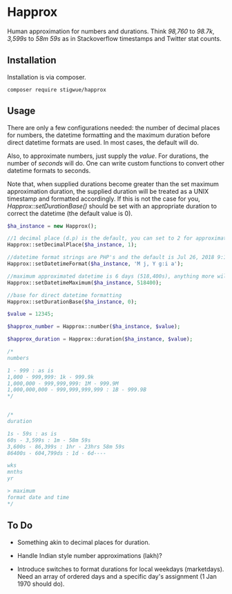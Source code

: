 # Happrox

Human approximation for numbers and durations. Think _98,760_ to _98.7k_, _3,599s_ to _58m 59s_ as in Stackoverflow timestamps and Twitter stat counts.

## Installation

Installation is via composer.

```
composer require stigwue/happrox
```

## Usage

There are only a few configurations needed: the number of decimal places for numbers, the datetime formatting and the maximum duration before direct datetime formats are used. In most cases, the default will do.

Also, to approximate numbers, just supply the _value_. For durations, the number of _seconds_ will do. One can write custom functions to convert other datetime formats to seconds.

Note that, when supplied durations become greater than the set maximum approximation duration, the supplied duration will be treated as a UNIX timestamp and formatted accordingly. If this is not the case for you, _Happrox::setDurationBase()_ should be set with an appropriate duration to correct the datetime (the default value is 0).

```php
$ha_instance = new Happrox();

//1 decimal place (d.p) is the default, you can set to 2 for approximations like 99.99k
Happrox::setDecimalPlace($ha_instance, 1);

//datetime format strings are PHP's and the default is Jul 26, 2018 9:18 am
Happrox::setDatetimeFormat($ha_instance, 'M j, Y g:i a');

//maximum approximated datetime is 6 days (518,400s), anything more will not be approximated
Happrox::setDatetimeMaximum($ha_instance, 518400);

//base for direct datetime formatting
Happrox::setDurationBase($ha_instance, 0);

$value = 12345;

$happrox_number = Happrox::number($ha_instance, $value);

$happrox_duration = Happrox::duration($ha_instance, $value);

/*
numbers

1 - 999 : as is
1,000 - 999,999: 1k - 999.9k
1,000,000 - 999,999,999: 1M - 999.9M
1,000,000,000 - 999,999,999,999 : 1B - 999.9B
*/


/*
duration

1s - 59s : as is
60s - 3,599s : 1m - 58m 59s
3,600s - 86,399s : 1hr - 23hrs 58m 59s
86400s - 604,799ds : 1d - 6d----

wks
mnths
yr

> maximum
format date and time
*/

```

## To Do

* Something akin to decimal places for duration.

* Handle Indian style number approximations (lakh)?

* Introduce switches to format durations for local weekdays (marketdays). Need an array of ordered days and a specific day's assignment (1 Jan 1970 should do).
